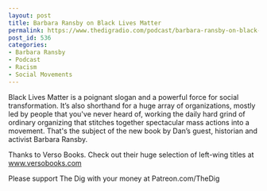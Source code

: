```yaml
---
layout: post
title: Barbara Ransby on Black Lives Matter
permalink: https://www.thedigradio.com/podcast/barbara-ransby-on-black-lives-matter/index.html
post_id: 536
categories: 
- Barbara Ransby
- Podcast
- Racism
- Social Movements
---
```


Black Lives Matter is a poignant slogan and a powerful force for social transformation. It’s also shorthand for a huge array of organizations, mostly led by people that you've never heard of, working the daily hard grind of ordinary organizing that stitches together spectacular mass actions into a movement. That's the subject of the new book 
by Dan’s guest, historian and activist Barbara Ransby.

Thanks to Verso Books. Check out their huge selection of left-wing titles at www.versobooks.com

Please support The Dig with your money at Patreon.com/TheDig